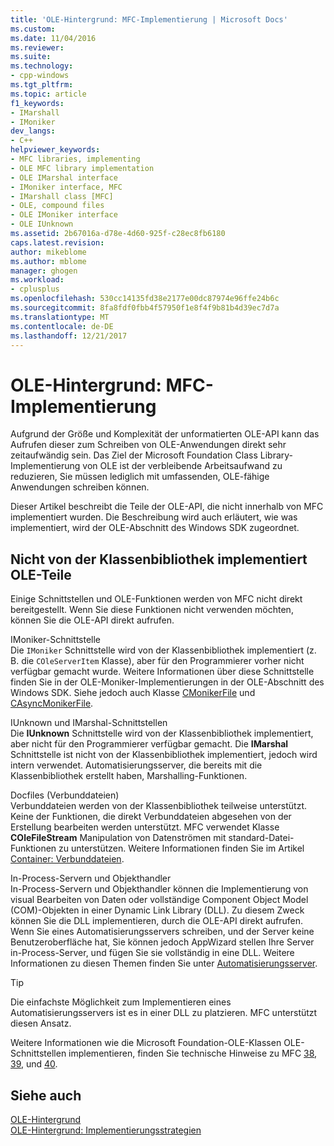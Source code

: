 ```yaml
---
title: 'OLE-Hintergrund: MFC-Implementierung | Microsoft Docs'
ms.custom: 
ms.date: 11/04/2016
ms.reviewer: 
ms.suite: 
ms.technology:
- cpp-windows
ms.tgt_pltfrm: 
ms.topic: article
f1_keywords:
- IMarshall
- IMoniker
dev_langs:
- C++
helpviewer_keywords:
- MFC libraries, implementing
- OLE MFC library implementation
- OLE IMarshal interface
- IMoniker interface, MFC
- IMarshall class [MFC]
- OLE, compound files
- OLE IMoniker interface
- OLE IUnknown
ms.assetid: 2b67016a-d78e-4d60-925f-c28ec8fb6180
caps.latest.revision: 
author: mikeblome
ms.author: mblome
manager: ghogen
ms.workload:
- cplusplus
ms.openlocfilehash: 530cc14135fd38e2177e00dc87974e96ffe24b6c
ms.sourcegitcommit: 8fa8fdf0fbb4f57950f1e8f4f9b81b4d39ec7d7a
ms.translationtype: MT
ms.contentlocale: de-DE
ms.lasthandoff: 12/21/2017
---
```

# <a name="ole-background-mfc-implementation"></a>OLE-Hintergrund: MFC-Implementierung
Aufgrund der Größe und Komplexität der unformatierten OLE-API kann das Aufrufen dieser zum Schreiben von OLE-Anwendungen direkt sehr zeitaufwändig sein. Das Ziel der Microsoft Foundation Class Library-Implementierung von OLE ist der verbleibende Arbeitsaufwand zu reduzieren, Sie müssen lediglich mit umfassenden, OLE-fähige Anwendungen schreiben können.  
  
 Dieser Artikel beschreibt die Teile der OLE-API, die nicht innerhalb von MFC implementiert wurden. Die Beschreibung wird auch erläutert, wie was implementiert, wird der OLE-Abschnitt des Windows SDK zugeordnet.  
  
##  <a name="_core_portions_of_ole_not_implemented_by_the_class_library"></a>Nicht von der Klassenbibliothek implementiert OLE-Teile  
 Einige Schnittstellen und OLE-Funktionen werden von MFC nicht direkt bereitgestellt. Wenn Sie diese Funktionen nicht verwenden möchten, können Sie die OLE-API direkt aufrufen.  
  
 IMoniker-Schnittstelle  
 Die `IMoniker` Schnittstelle wird von der Klassenbibliothek implementiert (z. B. die `COleServerItem` Klasse), aber für den Programmierer vorher nicht verfügbar gemacht wurde. Weitere Informationen über diese Schnittstelle finden Sie in der OLE-Moniker-Implementierungen in der OLE-Abschnitt des Windows SDK. Siehe jedoch auch Klasse [CMonikerFile](../mfc/reference/cmonikerfile-class.md) und [CAsyncMonikerFile](../mfc/reference/casyncmonikerfile-class.md).  
  
 IUnknown und IMarshal-Schnittstellen  
 Die **IUnknown** Schnittstelle wird von der Klassenbibliothek implementiert, aber nicht für den Programmierer verfügbar gemacht. Die **IMarshal** Schnittstelle ist nicht von der Klassenbibliothek implementiert, jedoch wird intern verwendet. Automatisierungsserver, die bereits mit die Klassenbibliothek erstellt haben, Marshalling-Funktionen.  
  
 Docfiles (Verbunddateien)  
 Verbunddateien werden von der Klassenbibliothek teilweise unterstützt. Keine der Funktionen, die direkt Verbunddateien abgesehen von der Erstellung bearbeiten werden unterstützt. MFC verwendet Klasse **COleFileStream** Manipulation von Datenströmen mit standard-Datei-Funktionen zu unterstützen. Weitere Informationen finden Sie im Artikel [Container: Verbunddateien](../mfc/containers-compound-files.md).  
  
 In-Process-Servern und Objekthandler  
 In-Process-Servern und Objekthandler können die Implementierung von visual Bearbeiten von Daten oder vollständige Component Object Model (COM)-Objekten in einer Dynamic Link Library (DLL). Zu diesem Zweck können Sie die DLL implementieren, durch die OLE-API direkt aufrufen. Wenn Sie eines Automatisierungsservers schreiben, und der Server keine Benutzeroberfläche hat, Sie können jedoch AppWizard stellen Ihre Server in-Process-Server, und fügen Sie sie vollständig in eine DLL. Weitere Informationen zu diesen Themen finden Sie unter [Automatisierungsserver](../mfc/automation-servers.md).  
  
> [!TIP]
>  Die einfachste Möglichkeit zum Implementieren eines Automatisierungsservers ist es in einer DLL zu platzieren. MFC unterstützt diesen Ansatz.  
  
 Weitere Informationen wie die Microsoft Foundation-OLE-Klassen OLE-Schnittstellen implementieren, finden Sie technische Hinweise zu MFC [38](../mfc/tn038-mfc-ole-iunknown-implementation.md), [39](../mfc/tn039-mfc-ole-automation-implementation.md), und [40](../mfc/tn040-mfc-ole-in-place-resizing-and-zooming.md).  
  
## <a name="see-also"></a>Siehe auch  
 [OLE-Hintergrund](../mfc/ole-background.md)   
 [OLE-Hintergrund: Implementierungsstrategien](../mfc/ole-background-implementation-strategies.md)

